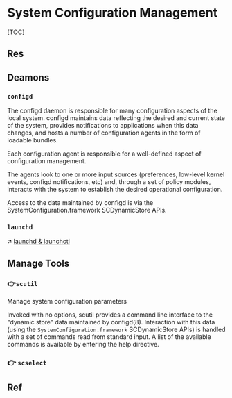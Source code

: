 # System Configuration Management

[TOC]



## Res


## Deamons
### `configd` 
The configd daemon is responsible for many configuration aspects of the local system. configd maintains data reflecting the desired and current state of the system, provides notifications to applications when this data changes, and hosts a number of configuration agents in the form of loadable bundles.

Each configuration agent is responsible for a well-defined aspect of configuration management.

The agents look to one or more input sources (preferences, low-level kernel events, configd notifications, etc) and, through a set of policy modules, interacts with the system to establish the desired operational configuration.

Access to the data maintained by configd is via the SystemConfiguration.framework SCDynamicStore APIs.


### `launchd`
↗ [launchd & launchctl](../Process%20Management/System%20Service%20Management/launchd%20&%20launchctl.md)



## Manage Tools
### 👉`scutil`
Manage system configuration parameters

Invoked with no options, scutil provides a command line interface to the "dynamic store" data maintained by configd(8).  Interaction with this data (using the `SystemConfiguration.framework` SCDynamicStore APIs) is handled with a set of commands read from standard input.  A list of the available commands is available by entering the help directive.


### 👉 `scselect`



## Ref

